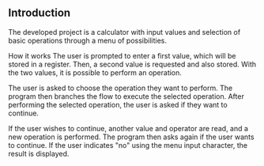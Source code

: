 ## Introduction
The developed project is a calculator with input values and selection of basic operations through a menu of possibilities.

How it works
The user is prompted to enter a first value, which will be stored in a register. Then, a second value is requested and also stored. With the two values, it is possible to perform an operation.

The user is asked to choose the operation they want to perform. The program then branches the flow to execute the selected operation. After performing the selected operation, the user is asked if they want to continue.

If the user wishes to continue, another value and operator are read, and a new operation is performed. The program then asks again if the user wants to continue. If the user indicates "no" using the menu input character, the result is displayed.
